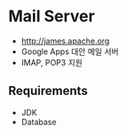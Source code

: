 # Mail Server
- http://james.apache.org
- Google Apps 대안 메일 서버
- IMAP, POP3 지원 

## Requirements
- JDK
- Database
